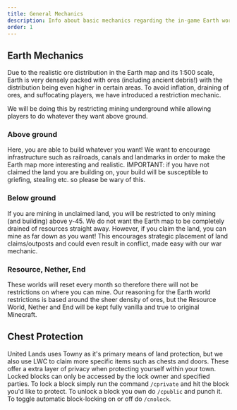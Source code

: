 ```yaml
---
title: General Mechanics
description: Info about basic mechanics regarding the in-game Earth world and the wider server.
order: 1
---
```

## Earth Mechanics
Due to the realistic ore distribution in the Earth map and its 1:500 scale, Earth is very densely packed with ores (including ancient debris!) with the distribution being even higher in certain areas. To avoid inflation, draining of ores, and suffocating players, we have introduced a restriction mechanic.

We will be doing this by restricting mining underground while allowing players to do whatever they want above ground.

### Above ground
Here, you are able to build whatever you want! We want to encourage infrastructure such as railroads, canals and landmarks in order to make the Earth map more interesting and realistic.
IMPORTANT: if you have not claimed the land you are building on, your build will be susceptible to griefing, stealing etc. so please be wary of this.

### Below ground
If you are mining in unclaimed land, you will be restricted to only mining (and building) above y-45. We do not want the Earth map to be completely drained of resources straight away.
However, if you claim the land, you can mine as far down as you want!
This encourages strategic placement of land claims/outposts and could even result in conflict, made easy with our war mechanic.

### Resource, Nether, End
These worlds will reset every month so therefore there will not be restrictions on where you can mine. Our reasoning for the Earth world restrictions is based around the sheer density of ores, but the Resource World, Nether and End will be kept fully vanilla and true to original Minecraft.

## Chest Protection
United Lands uses Towny as it's primary means of land protection, but we also use LWC to claim more specific items such as chests and doors. These offer a extra layer of privacy when protecting yourself within your town. Locked blocks can only be accessed by the lock owner and specified parties. To lock a block simply run the command `/cprivate` and hit the block you'd like to protect. To unlock a block you own do `/cpublic` and punch it. To toggle automatic block-locking on or off do `/cnolock`.

